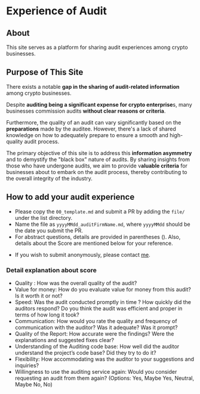 
# Experience of Audit

## About

This site serves as a platform for sharing audit experiences among crypto businesses.

## **Purpose of This Site**

There exists a notable **gap in the sharing of audit-related information** among crypto businesses.

Despite **auditing being a significant expense for crypto enterprise**s, many businesses commission audits **without clear reasons or criteria**.

Furthermore, the quality of an audit can vary significantly based on the **preparations** made by the auditee. However, there's a lack of shared knowledge on how to adequately prepare to ensure a smooth and high-quality audit process.

The primary objective of this site is to address this **information asymmetry** and to demystify the "black box" nature of audits. By sharing insights from those who have undergone audits, we aim to provide v**aluable criteria** for businesses about to embark on the audit process, thereby contributing to the overall integrity of the industry.

## How to add your audit experience

- Please copy the `00_template.md` and submit a PR by adding the `file/` under the list directory.
- Name the file as `yyyyMMdd_auditFirmName.md`, where `yyyyMMdd` should be the date you submit the PR.
- For abstract questions, details are provided in parentheses (). Also, details about the Score are mentioned below for your reference.

* If you wish to submit anonymously, please contact [me](https://twitter.com/_ywzx).

### Detail explanation about score
- Quality : How was the overall quality of the audit?
- Value for money: How do you evaluate value for money from this audit? Is it worth it or not?
- Speed: Was the audit conducted promptly in time ? How quickly did the auditors respond? Do you think the audit was efficient and proper in terms of how long it took?
- Communication: How would you rate the quality and frequency of communication with the auditor? Was it adequate? Was it prompt?
- Quality of the Report: How accurate were the findings? Were the explanations and suggested fixes clear?
- Understanding of the Auditing code base: How well did the auditor understand the project’s code base? Did they try to do it?
- Flexibility: How accommodating was the auditor to your suggestions and inquiries?
- Willingness to  use the auditing service again: Would you consider requesting an audit from them again? (Options: Yes, Maybe Yes, Neutral, Maybe No, No)


